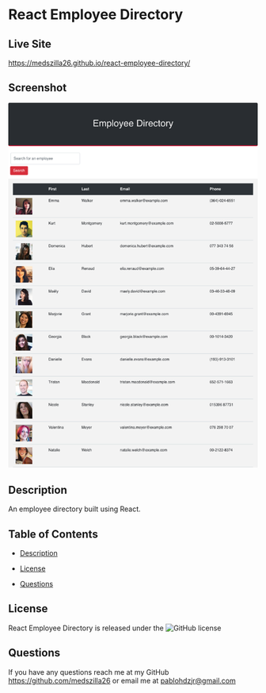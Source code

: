 # React Employee Directory

## Live Site

https://medszilla26.github.io/react-employee-directory/

## Screenshot

![React Employee Directory](/public/app.png)

## Description

An employee directory built using React.

## Table of Contents

- [Description](#description)

- [License](#license)

- [Questions](#questions)

## License

React Employee Directory is released under the ![GitHub license](https://img.shields.io/badge/license-MIT-blue.svg)

## Questions

If you have any questions reach me at my GitHub https://github.com/medszilla26 or email me at pablohdzjr@gmail.com
